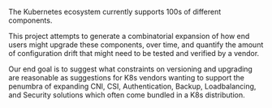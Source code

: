 The Kubernetes ecosystem currently supports 100s of different components.

This project attempts to generate a combinatorial expansion of how end users
might upgrade these components, over time, and quantify the amount of configuration
drift that might need to be tested and verified by a vendor.

Our end goal is to suggest what constraints on versioning and upgrading are
reasonable as suggestions for K8s vendors wanting to support the penumbra of
expanding CNI, CSI, Authentication, Backup, Loadbalancing, and Security solutions
which often come bundled in a K8s distribution.

